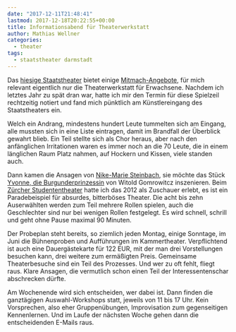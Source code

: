 ```yaml
---
date: "2017-12-11T21:48:41"
lastmod: 2017-12-18T20:22:55+00:00
title: Informationsabend für Theaterwerkstatt
author: Mathias Wellner
categories:
  - theater
tags:
  - staatstheater darmstadt  
---
```

Das [hiesige Staatstheater](https://www.staatstheater-darmstadt.de) bietet einige [Mitmach-Angebote](https://www.staatstheater-darmstadt.de/mitmachen/mitmachen/kategorien/mitspielen.html), für mich relevant eigentlich nur die Theaterwerkstatt für Erwachsene. Nachdem ich letztes Jahr zu spät dran war, hatte ich mir den Termin für diese Spielzeil rechtzeitig notiert und fand mich pünktlich am Künstlereingang des Staatstheaters ein. 

<!--more-->

Welch ein Andrang, mindestens hundert Leute tummelten sich am Eingang, alle mussten sich in eine Liste eintragen, damit im Brandfall der Überblick gewahrt blieb. Ein Teil stellte sich als Chor heraus, aber nach den anfänglichen Irritationen waren es immer noch an die 70 Leute, die in einem länglichen Raum Platz nahmen, auf Hockern und Kissen, viele standen auch. 

Dann kamen die Ansagen von [Nike-Marie Steinbach](https://www.staatstheater-darmstadt.de/mitmachen/team.html), sie möchte das Stück [Yvonne, die Burgunderprinzessin](https://nachtkritik.de/index.php?option=com_content&view=article&id=10435:2015-01-11-07-21-03&catid=38&Itemid=40) von Witold Gomrowitcz inszenieren. Beim [Zürcher Studententheater](http://www.stuthe.ch/) hatte ich das 2012 als Zuschauer erlebt, es ist ein Paradebeispiel für absurdes, bitterböses Theater. Die acht bis zehn Auserwählten werden zum Teil mehrere Rollen spielen, auch die Geschlechter sind nur bei wenigen Rollen festgelegt. Es wird schnell, schrill und geht ohne Pause maximal 90 Minuten. 

Der Probeplan steht bereits, so ziemlich jeden Montag, einige Sonntage, im Juni die Bühnenproben und Aufführungen im Kammertheater. Verpflichtend ist auch eine Dauergästekarte für 122 EUR, mit der man drei Vorstellungen besuchen kann, drei weitere zum ermäßigten Preis. Gemeinsame Theaterbesuche sind ein Teil des Prozesses. Und wer zu oft fehlt, fliegt raus. Klare Ansagen, die vermutlich schon einen Teil der Interessentenschar abschrecken dürfte. 

Am Wochenende wird sich entscheiden, wer dabei ist. Dann finden die ganztägigen Auswahl-Workshops statt, jeweils von 11 bis 17 Uhr. Kein Vorsprechen, also eher Gruppenübungen, Improvisation zum gegenseitigen Kennenlernen. Und im Laufe der nächsten Woche gehen dann die entscheidenden E-Mails raus. 